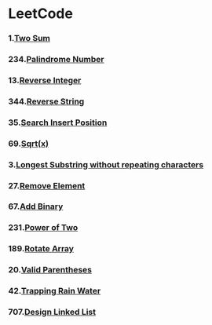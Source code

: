 # LeetCode
### 1.[Two Sum](./Two%20Sum)
### 234.[Palindrome Number](./Palindrome%20Number) 
### 13.[Reverse Integer](./Reverse%20Integer)
### 344.[Reverse String](./Reverse%20String)
### 35.[Search Insert Position](.Search%20Insert%20Position)
### 69.[Sqrt(x)](./Sqrt(x))
### 3.[Longest Substring without repeating characters](./Longest%20Substring%20without%20repeating%20characters)     
### 27.[Remove Element](./Remove%20Element)     
### 67.[Add Binary](./Add%20Binary)          
### 231.[Power of Two](./Power%20of%20Two)
### 189.[Rotate Array](./Rotate%20Array)
### 20.[Valid Parentheses](./Valid%20Parentheses)
### 42.[Trapping Rain Water](./Trapping%20Rain%20Water)
### 707.[Design Linked List](./Design%20Linked%20List)